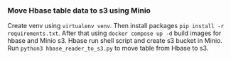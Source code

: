 ### Move Hbase table data to s3 using Minio
Create venv using `virtualenv venv`.
Then install packages `pip install -r requirements.txt`.
After that using `docker compose up -d` build images for hbase and Minio s3.
Hbase run shell script and create s3 bucket in Minio.
Run `python3 hbase_reader_to_s3.py` to move table from Hbase to s3.